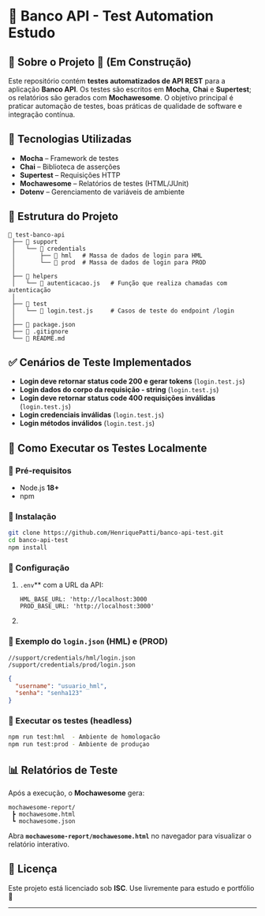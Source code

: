 # 🏦 Banco API - Test Automation Estudo

## 📌 Sobre o Projeto 🚧 (Em Construção)
Este repositório contém **testes automatizados de API REST** para a aplicação **Banco API**. Os testes são escritos em **Mocha**, **Chai** e **Supertest**; os relatórios são gerados com **Mochawesome**. O objetivo principal é praticar automação de testes, boas práticas de qualidade de software e integração contínua.

## 🚀 Tecnologias Utilizadas
- **Mocha** – Framework de testes
- **Chai** – Biblioteca de asserções
- **Supertest** – Requisições HTTP
- **Mochawesome** – Relatórios de testes (HTML/JUnit)
- **Dotenv** – Gerenciamento de variáveis de ambiente

## 📁 Estrutura do Projeto

```
📂 test-banco-api
 ├── 📂 support
 │   └── 📂 credentials
 │       ├── 📂 hml   # Massa de dados de login para HML
 │       └── 📂 prod  # Massa de dados de login para PROD
 │
 ├── 📂 helpers
 │   └── 📜 autenticacao.js   # Função que realiza chamadas com autenticação
 │
 ├── 📂 test
 │   └── 📜 login.test.js     # Casos de teste do endpoint /login
 │
 ├── 📜 package.json
 ├── 📜 .gitignore
 └── 📜 README.md
```

## ✅ Cenários de Teste Implementados
- **Login deve retornar status code 200 e gerar tokens** (`login.test.js`)
- **Login dados do corpo da requisição - string** (`login.test.js`)
- **Login deve retornar status code 400 requisições inválidas** (`login.test.js`)
- **Login credenciais inválidas** (`login.test.js`)
- **Login métodos inválidos** (`login.test.js`)

## 🎯 Como Executar os Testes Localmente

### 📌 Pré‑requisitos
- Node.js **18+**
- npm

### 🔹 Instalação
```bash
git clone https://github.com/HenriquePatti/banco-api-test.git
cd banco-api-test
npm install
```

### 🔹 Configuração
1. `.env`** com a URL da API:
   ```env
   HML_BASE_URL: 'http://localhost:3000
   PROD_BASE_URL: 'http://localhost:3000'
   ```
2. 
### 📄 Exemplo do `login.json` (HML) e (PROD)
```
//support/credentials/hml/login.json
/support/credentials/prod/login.json
```
```json
{
  "username": "usuario_hml",
  "senha": "senha123"
}

   ```

### 🔹 Executar os testes (headless)
```bash
npm run test:hml  - Ambiente de homologacão
npm run test:prod - Ambiente de produçao

```

## 📊 Relatórios de Teste
Após a execução, o **Mochawesome** gera:
```
mochawesome-report/
 ┣ mochawesome.html
 ┗ mochawesome.json
```
Abra **`mochawesome-report/mochawesome.html`** no navegador para visualizar o relatório interativo.

## 📄 Licença
Este projeto está licenciado sob **ISC**. Use livremente para estudo e portfólio 🚀

---
